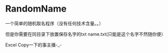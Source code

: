 # RandomName
一个简单的随机取名程序（没有任何技术含量。。）

但是你需要在同目录下放置保存名字的txt
name.txt(只能是这个名字不然随你便）

Excel Copy一下的事主播-_-
